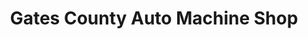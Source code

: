 ---
title: "Gates County Auto Machine Shop"
url: /sunbury/gates-county-auto-machine-shop/
shop: car repair
---